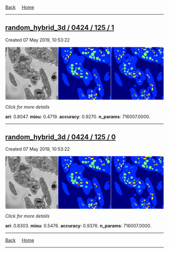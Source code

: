 
[Back](..)&nbsp;&nbsp;&nbsp;&nbsp;&nbsp;[Home](https://leapmanlab.github.io/snapshots)

---

<div class="summary"><a href="1"><h2>random_hybrid_3d / 0424 / 125 / 1</h2></a><p>Created 07 May 2019, 10:53:22
</p><a href="1"><img src="1/media/summary.png" align="center"></a><p>
<i>Click for more details</i>
</p></div>

**ari**: 0.8047. **miou**: 0.4719. **accuracy**: 0.9270. **n_params**: 716007.0000. 

---

<div class="summary"><a href="0"><h2>random_hybrid_3d / 0424 / 125 / 0</h2></a><p>Created 07 May 2019, 10:53:22
</p><a href="0"><img src="0/media/summary.png" align="center"></a><p>
<i>Click for more details</i>
</p></div>

**ari**: 0.8303. **miou**: 0.5476. **accuracy**: 0.9376. **n_params**: 716007.0000. 

---

[Back](..)&nbsp;&nbsp;&nbsp;&nbsp;&nbsp;[Home](https://leapmanlab.github.io/snapshots)

---